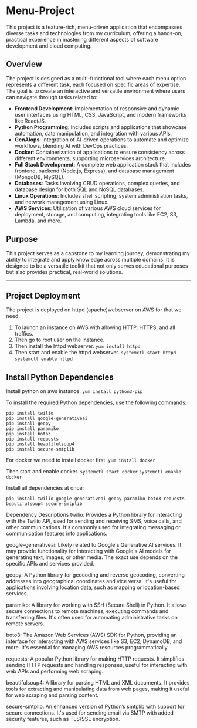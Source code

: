 # Menu-Project
This project is a feature-rich, menu-driven application that encompasses diverse tasks and technologies from my curriculum, offering a hands-on, practical experience in mastering different aspects of software development and cloud computing.

## Overview

The project is designed as a multi-functional tool where each menu option represents a different task, each focused on specific areas of expertise. The goal is to create an interactive and versatile environment where users can navigate through tasks related to:

- **Frontend Development**: Implementation of responsive and dynamic user interfaces using HTML, CSS, JavaScript, and modern frameworks like ReactJS.
- **Python Programming**: Includes scripts and applications that showcase automation, data manipulation, and integration with various APIs.
- **GenAIops**: Integration of AI-driven operations to automate and optimize workflows, blending AI with DevOps practices.
- **Docker**: Containerization of applications to ensure consistency across different environments, supporting microservices architecture.
- **Full Stack Development**: A complete web application stack that includes frontend, backend (Node.js, Express), and database management (MongoDB, MySQL).
- **Databases**: Tasks involving CRUD operations, complex queries, and database design for both SQL and NoSQL databases.
- **Linux Operations**: Includes shell scripting, system administration tasks, and network management using Linux.
- **AWS Services**: Utilization of various AWS cloud services for deployment, storage, and computing, integrating tools like EC2, S3, Lambda, and more.

## Purpose

This project serves as a capstone to my learning journey, demonstrating my ability to integrate and apply knowledge across multiple domains. It is designed to be a versatile toolkit that not only serves educational purposes but also provides practical, real-world solutions.

---

## Project Deployment
The project is deployed on httpd (apache)webserver on AWS for that we need:
1. To  launch an instance on AWS with allowing HTTP, HTTPS, and all traffics.
2. Then go to root user on the instance.
3. Then install the httpd webserver.
   ``` yum install httpd ```
4. Then start and enable the httpd webserver.
   ``` systemctl start httpd ```
   ```systemctl enable httpd ```
   

## Install Python Dependencies
Install python on aws instance.
``` yum install python3-pip ```

To install the required Python dependencies, use the following commands:

```
pip install twilio
pip install google-generativeai
pip install geopy
pip install paramiko
pip install boto3
pip install requests
pip install beautifulsoup4
pip install secure-smtplib

```
For docker we need to install docker first.
 ``` yum install docker ```

Then start and enable docker.
``` systemctl start docker ```
``` systemctl enable docker ```


Install all dependencies at once:

 
``` pip install twilio google-generativeai geopy paramiko boto3 requests beautifulsoup4 secure-smtplib ```

Dependency Descriptions
twilio: Provides a Python library for interacting with the Twilio API, used for sending and receiving SMS, voice calls, and other communications. It's commonly used for integrating messaging or communication features into applications.

google-generativeai: Likely related to Google's Generative AI services. It may provide functionality for interacting with Google's AI models for generating text, images, or other media. The exact use depends on the specific APIs and services provided.

geopy: A Python library for geocoding and reverse geocoding, converting addresses into geographical coordinates and vice versa. It's useful for applications involving location data, such as mapping or location-based services.

paramiko: A library for working with SSH (Secure Shell) in Python. It allows secure connections to remote machines, executing commands and transferring files. It's often used for automating administrative tasks on remote servers.

boto3: The Amazon Web Services (AWS) SDK for Python, providing an interface for interacting with AWS services like S3, EC2, DynamoDB, and more. It's essential for managing AWS resources programmatically.

requests: A popular Python library for making HTTP requests. It simplifies sending HTTP requests and handling responses, useful for interacting with web APIs and performing web scraping.

beautifulsoup4: A library for parsing HTML and XML documents. It provides tools for extracting and manipulating data from web pages, making it useful for web scraping and parsing content.

secure-smtplib: An enhanced version of Python’s smtplib with support for secure connections. It's used for sending email via SMTP with added security features, such as TLS/SSL encryption.
 
 


